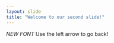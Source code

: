 ```yaml
---
layout: slide
title: "Welcome to our second slide!"
---
```

_NEW FONT_
Use the left arrow to go back!

